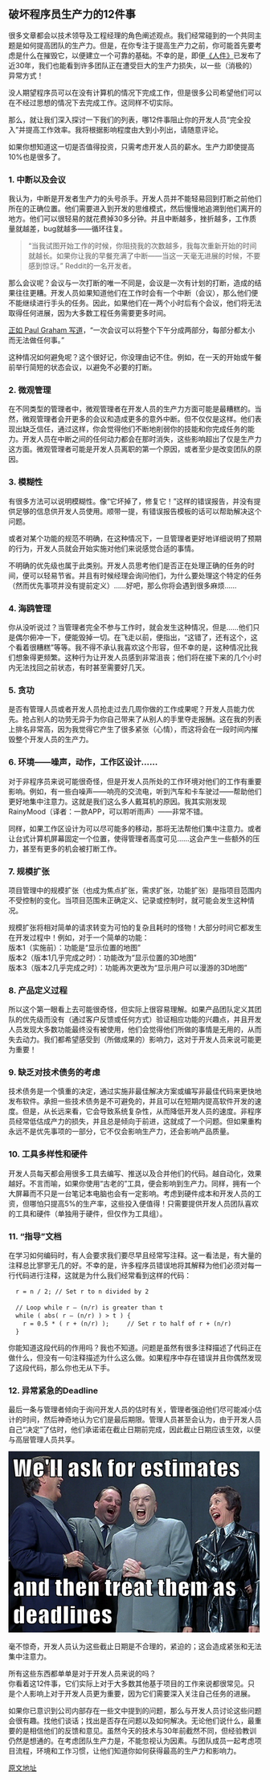 ## 破坏程序员生产力的12件事

很多文章都会以技术领导及工程经理的角色阐述观点。我们经常碰到的一个共同主题是如何提高团队的生产力。但是，在你专注于提高生产力之前，你可能首先要考虑是什么在摧毁它，以便建立一个可靠的基础。不幸的是，即便[《人件》](https://book.douban.com/subject/1108725/)已发布了近30年，我们也能看到许多团队正在遭受巨大的生产力损失，以一些（消极的）异常方式！

没人期望程序员可以在没有计算机的情况下完成工作，但是很多公司希望他们可以在不经过思想的情况下去完成工作。这同样不切实际。

那么，就让我们深入探讨一下我们的列表，哪12件事阻止你的开发人员“完全投入”并提高工作效率。我将根据影响程度由大到小列出，请随意评论。

如果你想知道这一切是否值得投资，只需考虑开发人员的薪水。生产力即使提高10%也是很多了。

### 1. 中断以及会议

我认为，中断是开发者生产力的头号杀手。开发人员并不能轻易回到打断之前他们所在的正确位置。他们需要进入到开发的思维模式，然后慢慢地追溯到他们离开的地方。他们可以很轻易的就花费掉30多分钟。并且中断越多，挫折越多，工作质量就越差，bug就越多——循环往复。

> “当我试图开始工作的时候，你阻挠我的次数越多，我每次重新开始的时间就越长。如果你让我的早餐充满了中断——当这一天毫无进展的时候，不要感到惊讶。” Reddit的一名开发者。

那么会议呢？会议与一次打断的唯一不同是，会议是一次有计划的打断，造成的结果往往更糟。开发人员如果知道他们在工作时会有一个中断（会议），那么他们便不能继续进行手头的任务。因此，如果他们在一两个小时后有个会议，他们将无法取得任何进展，因为大多数工程任务需要更多时间。

[正如 Paul Graham 写道](http://www.paulgraham.com/makersschedule.html)，“一次会议可以将整个下午分成两部分，每部分都太小而无法做任何事。”

这种情况如何避免呢？这个很好记，你没理由记不住。例如，在一天的开始或午餐前举行简短的状态会议，以避免不必要的打断。

### 2. 微观管理

在不同类型的管理者中，微观管理者在开发人员的生产力方面可能是最糟糕的。当然，微观管理者会开更多的会议和造成更多的意外中断。但不仅仅是这样。他们表现出缺乏信任，通过这样，你会觉得他们不断地削弱你的技能和你完成任务的能力。开发人员在中断之间的任何动力都会在那时消失，这些影响超出了仅是生产力这方面。微观管理者可能是开发人员离职的第一个原因，或者至少是改变团队的原因。

### 3. 模糊性

有很多方法可以说明模糊性。像“它坏掉了，修复它！”这样的错误报告，并没有提供足够的信息供开发人员使用。顺带一提，有错误报告模板的话可以帮助解决这个问题。

或者对某个功能的规范不明确，在这种情况下，一旦管理者更好地详细说明了预期的行为，开发人员就会开始实施对他们来说感觉合适的事情。

不明确的优先级也属于此类别。开发人员思考他们是否正在处理正确的任务的时间，便可以轻易节省。并且有时候经理会询问他们，为什么要处理这个特定的任务（然而优先事项并没有提前定义）……好吧，那么你将会遇到很多麻烦……

### 4. 海鸥管理

你从没听说过？当管理者完全不参与工作时，就会发生这种情况，但是……他们只是偶尔俯冲一下，便能毁掉一切。在飞走以前，便指出，“这错了，还有这个，这个看着很糟糕”等等。我不得不承认我喜欢这个形容，但不幸的是，这种情况比我们想象得更频繁。这种行为让开发人员感到非常沮丧；他们将在接下来的几个小时内无法找回之前状态，有时甚至需要好几天。

### 5. 贪功

是否有管理人员或者开发人员抢走过去几周你做的工作成果呢？开发人员能力优先。抢占别人的功劳无异于为你自己带来了从别人的手里夺走报酬。这在我的列表上排名非常高，因为我觉得它产生了很多紧张（心情），而这将会在一段时间内摧毁整个开发人员的生产力。

### 6. 环境——噪声，动作，工作区设计……

对于非程序员来说可能很奇怪，但是开发人员所处的工作环境对他们的工作有重要影响。例如，有一些白噪声——响亮的交流电，听到汽车和卡车驶过——帮助他们更好地集中注意力。这就是我们这么多人戴耳机的原因。我其实刚发现RainyMood（译者：一款APP，可以聆听雨声）——非常不错。

同样，如果工作区设计为可以尽可能多的移动，那将无法帮他们集中注意力。或者让台式计算机屏幕固定一个位置，使得管理者高度可见……这会产生一些额外的压力，甚至有更多的机会被打断工作。

### 7. 规模扩张

项目管理中的规模扩张（也成为焦点扩张，需求扩张，功能扩张）是指项目范围内不受控制的变化。当项目范围未正确定义、记录或控制时，就可能会发生这种情况。

规模扩张将相对简单的请求转变为可怕的复杂且耗时的怪物！大部分时间它都发生在开发过程中！例如，对于一个简单的功能：    
版本1（实施前）：功能是“显示位置的地图”      
版本2（版本1几乎完成之时）：功能改为“显示位置的3D地图”         
版本3（版本2几乎完成之时）：功能再次更改为“显示用户可以漫游的3D地图”

### 8. 产品定义过程

所以这个第一眼看上去可能很奇怪，但实际上很容易理解。如果产品团队定义其团队的优先级而没有（通过客户反馈或任何方式）验证相应功能的兴趣点，并且开发人员发现大多数功能最终没有被使用，他们会觉得他们所做的事情是无用的，从而失去动力。我们都希望感受到（所做成果的）影响力，这对于开发人员来说可能更为重要！

### 9. 缺乏对技术债务的考虑

技术债务是一个慎重的决定，通过实施非最佳解决方案或编写非最佳代码来更快地发布软件。承担一些技术债务是不可避免的，并且可以在短期内提高软件开发的速度。但是，从长远来看，它会导致系统复杂性，从而降低开发人员的速度。非程序员经常低估成产力的损失，并且总是倾向于前进，这就成了一个问题。但如果重构永远不是优先事项的一部分，它不仅会影响生产力，还会影响产品质量。

### 10. 工具多样性和硬件

开发人员每天都会用很多工具去编写、推送以及合并他们的代码。越自动化，效果越好。不言而喻，如果你使用“古老的”工具，便会影响到生产力。同样，拥有一个大屏幕而不只是一台笔记本电脑也会有一定影响。考虑到硬件成本和开发人员的工资，但哪怕只提高5%的生产率，这些投入便值得！只需要提供开发人员团队喜欢的工具和硬件（单独用于硬件，但仅作为工具组）。

### 11. “指导”文档

在学习如何编码时，有人会要求我们要尽早且经常写注释。这一看法是，有大量的注释总比寥寥无几的好。不幸的是，许多程序员错误地将其解释为他们必须对每一行代码进行注释，这就是为什么我们经常看到这样的代码：

```
  r = n / 2; // Set r to n divided by 2

  // Loop while r – (n/r) is greater than t
  while ( abs( r – (n/r) ) > t ) {
    r = 0.5 * ( r + (n/r) );     // Set r to half of r + (n/r)
  }
```

你能知道这段代码的作用吗？我也不知道。问题是虽然有很多注释描述了代码正在做什么，但没有一句注释描述为什么这么做。如果程序中存在错误并且你偶然发现了这段代码，那么你也无从下手。

### 12. 异常紧急的Deadline

最后一条与管理者倾向于询问开发人员的估时有关，管理者强迫他们尽可能减小估计的时间，然后神奇地认为它们是最后期限。管理人员甚至会认为，由于开发人员自己“决定”了估时，他们承诺诺在截止日期前完成，因此截止日期应该生效，以便与高层管理人员共享。

<img src='images/Treat-estimates-as-deadlines.png' />

毫不惊奇，开发人员认为这些截止日期是不合理的，紧迫的；这会造成紧张和无法集中注意力。

所有这些东西都单单是对于开发人员来说的吗？       
你看着这12件事，它们实际上对于大多数其他基于项目的工作来说都很常见。只是个人影响上对于开发人员更为重要，因为它们需要深入关注自己任务的进展。

如果你已意识到公司内部存在一些文中提到的问题，那么与开发人员讨论这些问题会很有趣。找他们谈话；找出是否存在问题以及如何解决。无论他们说什么，最重要的是相信他们的反馈和意见。虽然今天的技术与30年前截然不同，但经验教训仍然是想通的。在考虑团队生产力是，不能忽视认为因素。与团队成员一起考虑项目流程，环境和工作习惯，让他们知道你如何获得最高的生产力和影响力。

[原文地址](https://anaxi.com/blog/2018/10/15/top-12-things-that-destroy-developer-productivity/)

